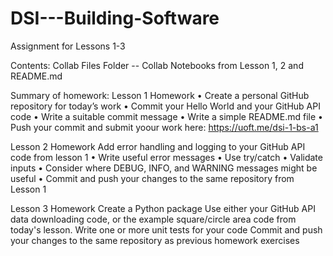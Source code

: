 # DSI---Building-Software
Assignment for Lessons 1-3

Contents:
Collab Files Folder -- Collab Notebooks from Lesson 1, 2 and README.md 

Summary of homework:
Lesson 1 Homework
• Create a personal GitHub repository for today’s work
• Commit your Hello World and your GitHub API code
• Write a suitable commit message
• Write a simple README.md file
• Push your commit and submit yoour work here:
https://uoft.me/dsi-1-bs-a1

Lesson 2 Homework
Add error handling and logging to your GitHub API code from lesson 1
• Write useful error messages
• Use try/catch
• Validate inputs
• Consider where DEBUG, INFO, and WARNING messages might be useful
• Commit and push your changes to the same repository from Lesson 1

Lesson 3 Homework
Create a Python package
Use either your GitHub API data downloading code, or the example square/circle area code from today's lesson.
Write one or more unit tests for your code
Commit and push your changes to the same repository as previous homework exercises
